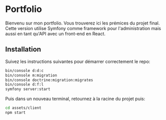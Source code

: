 # Portfolio

Bienvenu sur mon portfolio. Vous trouverez ici les prémices du projet final. Cette version utilise Symfony comme framework pour l'administration mais aussi en tant qu'API avec un front-end en React.

## Installation

Suivez les instructions suivantes pour démarrer correctement le repo: 

```bash
bin/console d:d:c
bin/console m:migration
bin/console doctrine:migration:migrates
bin/console d:f:l
symfony server:start
```

Puis dans un nouveau terminal, retournez à la racine du projet puis:

```bash
cd assets/client
npm start
```